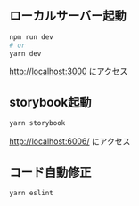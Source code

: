 ## ローカルサーバー起動

```bash
npm run dev
# or
yarn dev
```

 [http://localhost:3000](http://localhost:3000) にアクセス

## storybook起動

```bash
yarn storybook
```

[http://localhost:6006/](http://localhost:6006/ ) にアクセス

## コード自動修正


```bash
yarn eslint
```
